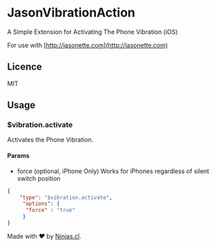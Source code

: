 # JasonVibrationAction
A Simple Extension for Activating The Phone Vibration (iOS)

For use with 
[http://jasonette.com](http://jasonette.com)

## Licence
MIT

## Usage

### $vibration.activate
Activates the Phone Vibration.

#### Params

- force (optional, iPhone Only) Works for iPhones regardless of silent switch position

```json
{
    "type": "$vibration.activate",
     "options": {
      "force" : "true"
     }
}
```


Made with <i class="fa fa-heart">&#9829;</i> by <a href="http://ninjas.cl" target="_blank">Ninjas.cl</a>.